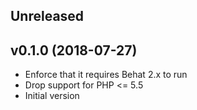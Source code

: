 ## Unreleased

## v0.1.0 (2018-07-27)
* Enforce that it requires Behat 2.x to run
* Drop support for PHP <= 5.5
* Initial version
